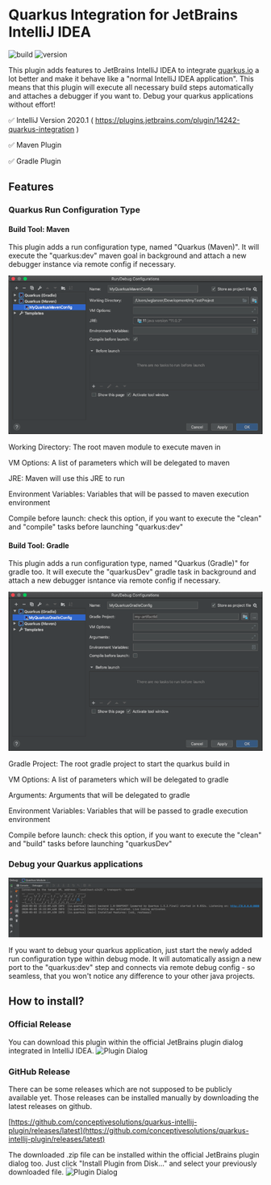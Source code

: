 # Quarkus Integration for JetBrains IntelliJ IDEA

![build](https://github.com/conceptivesolutions/quarkus-intellij-plugin/workflows/build/badge.svg)
![version](https://img.shields.io/github/v/release/wglanzer/quarkus-intellij-plugin)

This plugin adds features to JetBrains IntelliJ IDEA to integrate [quarkus.io](http://quarkus.io) a lot better and make it behave like
a "normal IntelliJ IDEA application". This means that this plugin will execute all necessary build steps automatically and attaches a debugger if you want to.
Debug your quarkus applications without effort!  

:white_check_mark: IntelliJ Version 2020.1 ( https://plugins.jetbrains.com/plugin/14242-quarkus-integration )

:white_check_mark: Maven Plugin

:white_check_mark: Gradle Plugin


## Features
### Quarkus Run Configuration Type
#### Build Tool: Maven
This plugin adds a run configuration type, named "Quarkus (Maven)". 
It will execute the "quarkus:dev" maven goal in background and attach a new debugger instance via remote config if necessary.

![Quarkus Run Configuration Type](.github/docs/runconfig_maven.png)

Working Directory: The root maven module to execute maven in

VM Options: A list of parameters which will be delegated to maven

JRE: Maven will use this JRE to run

Environment Variables: Variables that will be passed to maven execution environment

Compile before launch: check this option, if you want to execute the "clean" and "compile" tasks before launching "quarkus:dev"

#### Build Tool: Gradle
This plugin adds a run configuration type, named "Quarkus (Gradle)" for gradle too.
It will execute the "quarkusDev" gradle task in background and attach a new debugger isntance via remote config if necessary.

![Quarkus Run Configuration Type](.github/docs/runconfig_gradle.png)

Gradle Project: The root gradle project to start the quarkus build in

VM Options: A list of parameters which will be delegated to gradle

Arguments: Arguments that will be delegated to gradle

Environment Variables: Variables that will be passed to gradle execution environment

Compile before launch: check this option, if you want to execute the "clean" and "build" tasks before launching "quarkusDev"

### Debug your Quarkus applications
![Debug Window](.github/docs/debug.png)

If you want to debug your quarkus application, just start the newly added run configuration type within debug mode.
It will automatically assign a new port to the "quarkus:dev" step and connects via remote debug config - 
so seamless, that you won't notice any difference to your other java projects.

## How to install?
### Official Release
You can download this plugin within the official JetBrains plugin dialog integrated in IntelliJ IDEA.
![Plugin Dialog](.github/docs/plugin_dialog.png)

### GitHub Release
There can be some releases which are not supposed to be publicly available yet.
Those releases can be installed manually by downloading the latest releases on github.

[https://github.com/conceptivesolutions/quarkus-intellij-plugin/releases/latest](https://github.com/conceptivesolutions/quarkus-intellij-plugin/releases/latest)

The downloaded .zip file can be installed within the official JetBrains plugin dialog too.
Just click "Install Plugin from Disk..." and select your previously downloaded file.
![Plugin Dialog](.github/docs/plugin_manually.png)
